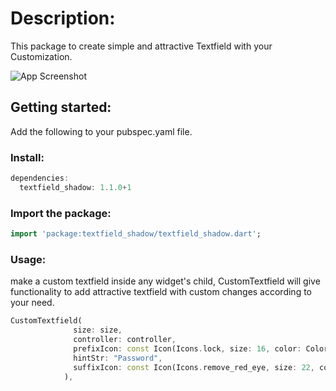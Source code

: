 # Description:
This package to create simple and attractive Textfield with your Customization.

![App Screenshot](https://user-images.githubusercontent.com/101794924/211275940-65568007-e0b6-4cdc-a7f5-47719e260983.jpg)

## Getting started:
Add the following to your pubspec.yaml file.

### Install:
```dart
dependencies:
  textfield_shadow: 1.1.0+1
```

### Import the package:
```dart
import 'package:textfield_shadow/textfield_shadow.dart';
```

### Usage:
make a custom textfield inside any widget's child, CustomTextfield will give functionality to add attractive textfield with custom changes according to your need.

```dart
CustomTextfield(
              size: size,
              controller: controller,
              prefixIcon: const Icon(Icons.lock, size: 16, color: Colors.blue),
              hintStr: "Password",
              suffixIcon: const Icon(Icons.remove_red_eye, size: 22, color: Colors.black),
            ),
```

